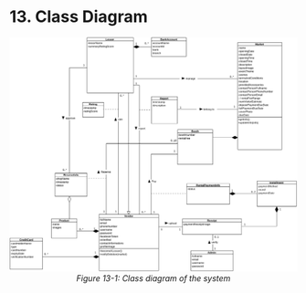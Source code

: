 # 13. Class Diagram

<p align="center">
<img src="../images/class-diagram.svg" width="700"/><br>
<i>Figure 13-1: Class diagram of the system</i>
</p>